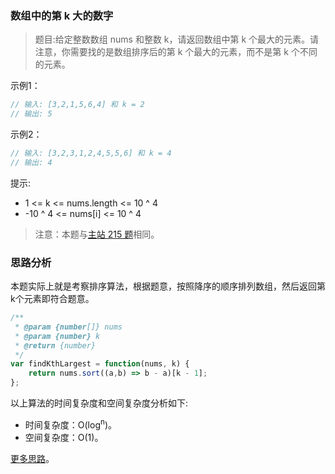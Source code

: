 ###  数组中的第 k 大的数字

> 题目:给定整数数组 nums 和整数 k，请返回数组中第 k 个最大的元素。请注意，你需要找的是数组排序后的第 k 个最大的元素，而不是第 k 个不同的元素。

示例1：

```js
// 输入: [3,2,1,5,6,4] 和 k = 2
// 输出: 5
```


示例2：

```js
// 输入: [3,2,3,1,2,4,5,5,6] 和 k = 4
// 输出: 4
```

提示:

* 1 <= k <= nums.length <= 10 ^ 4
* -10 ^ 4 <= nums[i] <= 10 ^ 4



> 注意：本题与[主站 215 题](https://leetcode-cn.com/problems/kth-largest-element-in-an-array/)相同。

### 思路分析

本题实际上就是考察排序算法，根据题意，按照降序的顺序排列数组，然后返回第k个元素即符合题意。

```js
/**
 * @param {number[]} nums
 * @param {number} k
 * @return {number}
 */
var findKthLargest = function(nums, k) {
    return nums.sort((a,b) => b - a)[k - 1];
};
```

以上算法的时间复杂度和空间复杂度分析如下:

* 时间复杂度：O(log<sup>n</sup>)。
* 空间复杂度：O(1)。

[更多思路](https://leetcode-cn.com/problems/xx4gT2/solution/you-xian-dui-lie-kuai-pai-cha-ru-pai-xu-rmzl6/)。
